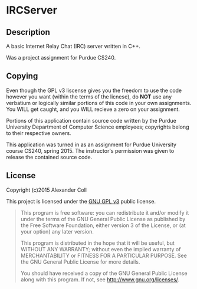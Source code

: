 # IRCServer #

## Description ##
A basic Internet Relay Chat (IRC) server written in C++.

Was a project assignment for Purdue CS240.


## Copying ##
Even though the GPL v3 liscense gives you the freedom to use the code however you want (within the terms of the licnese), do **NOT** use any verbatium or logically similar portions of this code in your own assignments. You WILL get caught, and you WILL recieve a zero on your assignment.


Portions of this application contain source code written by the Purdue University Department of Computer Science employees; copyrights belong to their respective owners.


This application was turned in as an assignment for Purdue University course CS240, spring 2015. The instructor's permission was given to release the contained source code.



## License ##
Copyright (c)2015 Alexander Coll

This project is licensed under the [GNU GPL v3](http://www.gnu.org/licenses/gpl-3.0.txt) public license.

> This program is free software: you can redistribute it and/or modify
> it under the terms of the GNU General Public License as published by
> the Free Software Foundation, either version 3 of the License, or
> (at your option) any later version.
> 
> This program is distributed in the hope that it will be useful,
> but WITHOUT ANY WARRANTY; without even the implied warranty of
> MERCHANTABILITY or FITNESS FOR A PARTICULAR PURPOSE.  See the
> GNU General Public License for more details.
> 
> You should have received a copy of the GNU General Public License
> along with this program.  If not, see <http://www.gnu.org/licenses/>.


